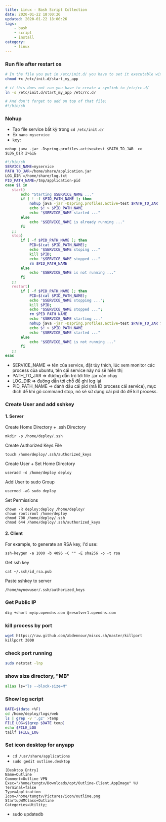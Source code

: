 ```yaml
---
title: Linux - Bash Script Collection
date: 2020-01-22 18:00:26
updated: 2020-01-22 18:00:26
tags:
    - bash
    - script
    - install
category: 
    - linux
---
```


### Run file after restart os

```bash
# In the file you put in /etc/init.d/ you have to set it executable with
chmod +x /etc/init.d/start_my_app

# if this does not run you have to create a symlink to /etc/rc.d/
ln -s /etc/init.d/start_my_app /etc/rc.d/

# And don't forget to add on top of that file:
#!/bin/sh
```

### Nohup

- Tạo file service bất kỳ trong `cd /etc/init.d/`
- Ex `nano myservice`
- key:

```
nohup java -jar -Dspring.profiles.active=test $PATH_TO_JAR  >> $LOG_DIR 2>&1&
```

```bash
#!/bin/sh
SERVICE_NAME=myservice
PATH_TO_JAR=/home/share/application.jar
LOG_DIR =/home/share/log.txt
PID_PATH_NAME=/tmp/application-pid
case $1 in
   start)
       echo "Starting $SERVICE_NAME ..."
       if [ ! -f $PID_PATH_NAME ]; then
           nohup java -jar -Dspring.profiles.active=test $PATH_TO_JAR  >> $LOG_DIR 2>&1&
           echo $! > $PID_PATH_NAME
           echo "$SERVICE_NAME started ..."
       else
           echo "$SERVICE_NAME is already running ..."
       fi
   ;;
   stop)
       if [ -f $PID_PATH_NAME ]; then
           PID=$(cat $PID_PATH_NAME);
           echo "$SERVICE_NAME stoping ..."
           kill $PID;
           echo "$SERVICE_NAME stopped ..."
           rm $PID_PATH_NAME
       else
           echo "$SERVICE_NAME is not running ..."
       fi
   ;;
   restart)
       if [ -f $PID_PATH_NAME ]; then
           PID=$(cat $PID_PATH_NAME);
           echo "$SERVICE_NAME stopping ...";
           kill $PID;
           echo "$SERVICE_NAME stopped ...";
           rm $PID_PATH_NAME
           echo "$SERVICE_NAME starting ..."
           nohup java -jar -Dspring.profiles.active=test $PATH_TO_JAR >> $LOG_DIR 2>&1&
           echo $! > $PID_PATH_NAME
           echo "$SERVICE_NAME started ..."
       else
           echo "$SERVICE_NAME is not running ..."
       fi
   ;;
esac 
```

- SERVICE_NAME => tên của service, đặt tùy thích, lúc xem monitor các process của ubuntu, tên cái service này nó sẽ hiển
  thị
- PATH_TO_JAR => đường dẫn trỏ tới file .jar cần chạy
- LOG_DIR => đường dẫn tới chỗ để ghi log lại
- PID_PATH_NAME => đánh dấu cái pid (mã ID process cái service), mục đích để khi gõ command stop, nó sẽ sử dụng cái pid
  đó để kill process.

### Create User and add sshkey

#### 1. Server

Create Home Directory + .ssh Directory

```shell
mkdir -p /home/deploy/.ssh
```

Create Authorized Keys File

```shell
touch /home/deploy/.ssh/authorized_keys
```

Create User + Set Home Directory

```shell
useradd -d /home/deploy deploy
```

Add User to sudo Group

```shell
usermod -aG sudo deploy
``` 

Set Permissions

```shell
chown -R deploy:deploy /home/deploy/
chown root:root /home/deploy
chmod 700 /home/deploy/.ssh
chmod 644 /home/deploy/.ssh/authorized_keys
```

#### 2. Client

For example, to generate an RSA key, I'd use:

```shell
ssh-keygen -a 1000 -b 4096 -C "" -E sha256 -o -t rsa
```

Get ssh key

```shell
cat ~/.ssh/id_rsa.pub
```

Paste sshkey to server

```shell
/home/mynewuser/.ssh/authorized_keys
```

### Get Public IP

```bash
dig +short myip.opendns.com @resolver1.opendns.com
```

### kill process by port

```bash
wget https://raw.github.com/abdennour/miscs.sh/master/killport
killport 3000
```

### check port running

```bash
sudo netstat -lnp
```

### show size directory, "MB"

```bash
alias ls="ls --block-size=M"
```

### Show log script

```bash
DATE=$(date +%F)
cd /home/deploy/logs/web
ls | grep -v '.gz' >temp
FILE_LOG=$(grep $DATE temp)
echo $FILE_LOG
tailf $FILE_LOG
```

### Set icon desktop for anyapp

- `cd /usr/share/applications`
- `sudo gedit outline.desktop`

```
[Desktop Entry]
Name=Outline
Comment=Outline VPN
Exec="/home/tungtv/Downloads/opt/Outline-Client.AppImage" %U
Terminal=false
Type=Application
Icon=/home/tungtv/Pictures/icon/outline.png
StartupWMClass=Outline
Categories=Utility;
```

- sudo updatedb